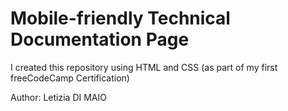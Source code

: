 # Mobile-friendly Technical Documentation Page

I created this repository using HTML and CSS
(as part of my first freeCodeCamp Certification)

Author: Letizia DI MAIO